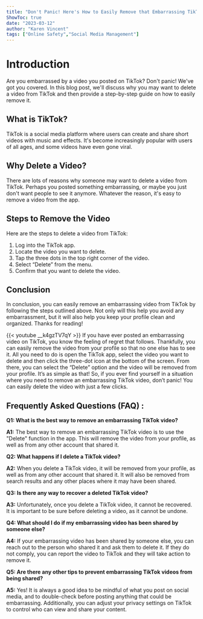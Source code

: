 ```yaml
---
title: "Don't Panic! Here's How to Easily Remove that Embarrassing TikTok Video You Posted!"
ShowToc: true 
date: "2023-03-12"
author: "Karen Vincent" 
tags: ["Online Safety","Social Media Management"]
---
```

# Introduction
Are you embarrassed by a video you posted on TikTok? Don't panic! We've got you covered. In this blog post, we'll discuss why you may want to delete a video from TikTok and then provide a step-by-step guide on how to easily remove it.

## What is TikTok?
TikTok is a social media platform where users can create and share short videos with music and effects. It's become increasingly popular with users of all ages, and some videos have even gone viral.

## Why Delete a Video?
There are lots of reasons why someone may want to delete a video from TikTok. Perhaps you posted something embarrassing, or maybe you just don't want people to see it anymore. Whatever the reason, it's easy to remove a video from the app.

## Steps to Remove the Video
Here are the steps to delete a video from TikTok:

1. Log into the TikTok app.
2. Locate the video you want to delete.
3. Tap the three dots in the top right corner of the video.
4. Select “Delete” from the menu.
5. Confirm that you want to delete the video.

## Conclusion
In conclusion, you can easily remove an embarrassing video from TikTok by following the steps outlined above. Not only will this help you avoid any embarrassment, but it will also help you keep your profile clean and organized. Thanks for reading!

{{< youtube __k4gzTV7qY >}} 
If you have ever posted an embarrassing video on TikTok, you know the feeling of regret that follows. Thankfully, you can easily remove the video from your profile so that no one else has to see it. All you need to do is open the TikTok app, select the video you want to delete and then click the three-dot icon at the bottom of the screen. From there, you can select the “Delete” option and the video will be removed from your profile. It’s as simple as that! So, if you ever find yourself in a situation where you need to remove an embarrassing TikTok video, don’t panic! You can easily delete the video with just a few clicks.

## Frequently Asked Questions (FAQ) :
**Q1: What is the best way to remove an embarrassing TikTok video?**

**A1:** The best way to remove an embarrassing TikTok video is to use the "Delete" function in the app. This will remove the video from your profile, as well as from any other account that shared it.

**Q2: What happens if I delete a TikTok video?**

**A2:** When you delete a TikTok video, it will be removed from your profile, as well as from any other account that shared it. It will also be removed from search results and any other places where it may have been shared.

**Q3: Is there any way to recover a deleted TikTok video?**

**A3:** Unfortunately, once you delete a TikTok video, it cannot be recovered. It is important to be sure before deleting a video, as it cannot be undone.

**Q4: What should I do if my embarrassing video has been shared by someone else?**

**A4:** If your embarrassing video has been shared by someone else, you can reach out to the person who shared it and ask them to delete it. If they do not comply, you can report the video to TikTok and they will take action to remove it.

**Q5: Are there any other tips to prevent embarrassing TikTok videos from being shared?**

**A5:** Yes! It is always a good idea to be mindful of what you post on social media, and to double-check before posting anything that could be embarrassing. Additionally, you can adjust your privacy settings on TikTok to control who can view and share your content.


